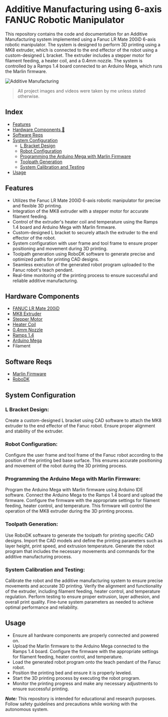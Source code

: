 # Additive Manufacturing using 6-axis FANUC Robotic Manipulator

This repository contains the code and documentation for an Additive Manufacturing system implemented using a Fanuc LR Mate 200iD 6-axis robotic manipulator. The system is designed to perform 3D printing using a MK8 extruder, which is connected to the end effector of the robot using a custom-designed L bracket. The extruder includes a stepper motor for filament feeding, a heater coil, and a 0.4mm nozzle. The system is controlled by a Ramps 1.4 board connected to an Arduino Mega, which runs the Marlin firmware.

![Additive Manufacturing](https://github.com/your-username/additive-manufacturing/images/additivemanufacturing.jpg)
> All project images and videos were taken by me unless stated otherwise.

## Index

- [Features](#features)
- [Hardware Components 🔌](#hardware-components)
- [Software Reqs](#software-reqs)
- [System Configuration](#system-configuration)
  - [L Bracket Design](#l-bracket-design)
  - [Robot Configuration](#robot-configuration)
  - [Programming the Arduino Mega with Marlin Firmware](#programming-the-arduino-mega-with-marlin-firmware)
  - [Toolpath Generation](#toolpath-generation)
  - [System Calibration and Testing](#system-calibration-and-testing)
- [Usage](#usage)


## Features

- Utilizes the Fanuc LR Mate 200iD 6-axis robotic manipulator for precise and flexible 3D printing.
- Integration of the MK8 extruder with a stepper motor for accurate filament feeding.
- Control of the extruder's heater coil and temperature using the Ramps 1.4 board and Arduino Mega with Marlin firmware.
- Custom-designed L bracket to securely attach the extruder to the end effector of the robot.
- System configuration with user frame and tool frame to ensure proper positioning and movement during 3D printing.
- Toolpath generation using RoboDK software to generate precise and optimized paths for printing CAD designs.
- Seamless execution of the generated robot program uploaded to the Fanuc robot's teach pendant.
- Real-time monitoring of the printing process to ensure successful and reliable additive manufacturing.


## Hardware Components

- [FANUC LR Mate 200iD](https://www.fanucamerica.com/products/robots/series/lr-mate/lr-mate-200id)
- [MK8 Extruder](https://www.example.com/mk8-extruder)
- [Stepper Motor](https://www.example.com/stepper-motor)
- [Heater Coil](https://www.example.com/heater-coil)
- [0.4mm Nozzle](https://www.example.com/0.4mm-nozzle)
- [Ramps 1.4](https://www.example.com/ramps-1.4)
- [Arduino Mega](https://www.example.com/arduino-mega)
- Filament


## Software Reqs

- [Marlin Firmware](https://marlinfw.org/)
- [RoboDK](https://robodk.com/)


## System Configuration

### L Bracket Design:

Create a custom-designed L bracket using CAD software to attach the MK8 extruder to the end effector of the Fanuc robot. Ensure proper alignment and stability of the extruder.

### Robot Configuration:

Configure the user frame and tool frame of the Fanuc robot according to the position of the printing bed base surface. This ensures accurate positioning and movement of the robot during the 3D printing process.

### Programming the Arduino Mega with Marlin Firmware:

Program the Arduino Mega with Marlin firmware using Arduino IDE software. Connect the Arduino Mega to the Ramps 1.4 board and upload the firmware. Configure the firmware with the appropriate settings for filament feeding, heater control, and temperature. This firmware will control the operation of the MK8 extruder during the 3D printing process.

### Toolpath Generation:

Use RoboDK software to generate the toolpath for printing specific CAD designs. Import the CAD models and define the printing parameters such as layer height, print speed, and extrusion temperature. Generate the robot program that includes the necessary movements and commands for the additive manufacturing process.

### System Calibration and Testing:

Calibrate the robot and the additive manufacturing system to ensure precise movements and accurate 3D printing. Verify the alignment and functionality of the extruder, including filament feeding, heater control, and temperature regulation. Perform testing to ensure proper extrusion, layer adhesion, and overall print quality. Fine-tune system parameters as needed to achieve optimal performance and reliability.

## Usage

- Ensure all hardware components are properly connected and powered on.
- Upload the Marlin firmware to the Arduino Mega connected to the Ramps 1.4 board. Configure the firmware with the appropriate settings for filament feeding, heater control, and temperature.
- Load the generated robot program onto the teach pendant of the Fanuc robot.
- Position the printing bed and ensure it is properly leveled.
- Start the 3D printing process by executing the robot program.
- Monitor the printing progress and make any necessary adjustments to ensure successful printing.

***Note:*** This repository is intended for educational and research purposes. Follow safety guidelines and precautions while working with the autonomous system.
